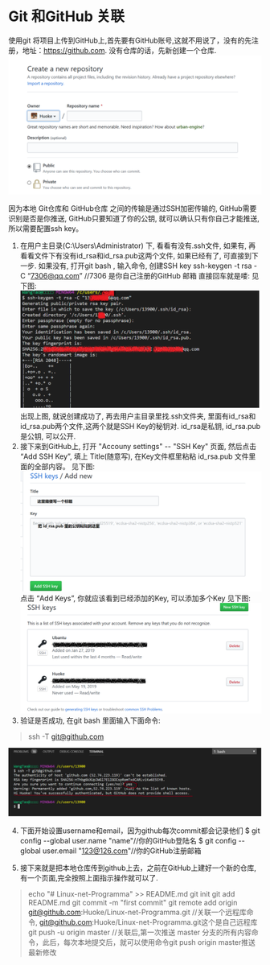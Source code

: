 # Git 和GitHub 关联
使用git 将项目上传到GitHub上,首先要有GitHub账号,这就不用说了，没有的先注册，地址：https://github.com. 
没有仓库的话，先新创建一个仓库.
![avatar](https://github.com/Huoke/Linux-net-Programma/blob/master/gitLinkGitHub04.png)

因为本地 Git仓库和 GitHub仓库 之间的传输是通过SSH加密传输的, GitHub需要识别是否是你推送, GitHub只要知道了你的公钥, 就可以确认只有你自己才能推送, 所以需要配置ssh key。
1. 在用户主目录(C:\Users\Administrator) 下, 看看有没有.ssh文件, 如果有, 再看看文件下有没有id_rsa和id_rsa.pub这两个文件, 如果已经有了, 可直接到下一步.
如果没有, 打开git bash , 输入命令, 创建SSH key
ssh-keygen -t rsa -C “7306@qq.com” //7306 是你自己注册的GitHub 邮箱
直接回车就是喽:
见下图:
![avatar](https://github.com/Huoke/Linux-net-Programma/blob/master/gitLinkGitHub05.png)
出现上图, 就说创建成功了, 再去用户主目录里找.ssh文件夹, 里面有id_rsa和id_rsa.pub两个文件,这两个就是SSH Key的秘钥对.
id_rsa是私钥, id_rsa.pub是公钥, 可以公开.
2. 接下来到GitHub上, 打开 "Accouny settings" -- "SSH Key" 页面, 然后点击 “Add SSH Key”, 填上 Title(随意写),
在Key文件框里粘粘 id_rsa.pub 文件里面的全部内容。
见下图:
![avatar](https://github.com/Huoke/Linux-net-Programma/blob/master/gitLinkGitHub02.png)
点击 “Add Keys”, 你就应该看到已经添加的Key, 可以添加多个Key
见下图:
![avatar](https://github.com/Huoke/Linux-net-Programma/blob/master/gitLinkGitHub01.png)
3. 验证是否成功, 在git bash 里面输入下面命令:
 > ssh -T git@github.com 

 ![avatar](https://github.com/Huoke/Linux-net-Programma/blob/master/gitLinkGitHub03.png)

4. 下面开始设置username和email，因为github每次commit都会记录他们
 $ git config --global user.name  "name"//你的GitHub登陆名
 $ git config --global user.email "123@126.com"//你的GitHub注册邮箱   

5. 接下来就是把本地仓库传到github上去，之前在GitHub上建好一个新的仓库,有一个页面,完全按照上面指示操作就可以了.
 >echo "# Linux-net-Programma" >> README.md
 >git init
 >git add README.md
 >git commit -m "first commit"
 >git remote add origin git@github.com:Huoke/Linux-net-Programma.git //关联一个远程库命令, git@github.com:Huoke/Linux-net-Programma.git这个是自己远程库
 >git push -u origin master //关联后,第一次推送 master 分支的所有内容命令，此后，每次本地提交后，就可以使用命令git push origin master推送最新修改



